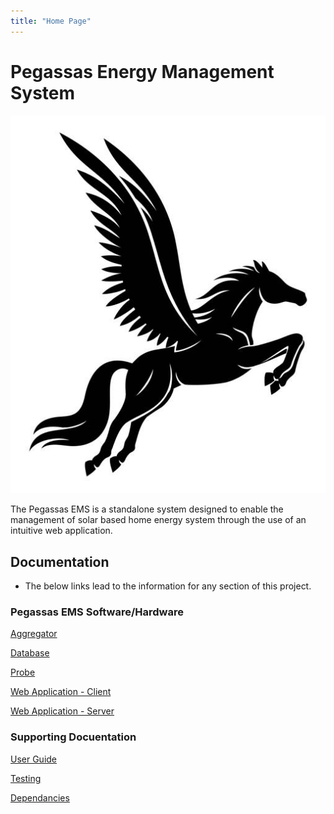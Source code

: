 ```yaml
---
title: "Home Page"
---
```


# Pegassas Energy Management System

![Pegasssas Logo](/images/pegasus_image.jpg)

The Pegassas EMS is a standalone system designed to enable the management of solar based home energy system through the use of an intuitive web application.

## Documentation

- The below links lead to the information for any section of this project.

### Pegassas EMS Software/Hardware

[Aggregator](https://m30819-2020.github.io/cw-code-t1/Aggregator)

[Database](https://m30819-2020.github.io/cw-code-t1/Database)

[Probe](https://m30819-2020.github.io/cw-code-t1/Probe)

[Web Application - Client](https://m30819-2020.github.io/cw-code-t1/WebAppC)

[Web Application - Server](https://m30819-2020.github.io/cw-code-t1/WebAppS)

### Supporting Docuentation

[User Guide](https://m30819-2020.github.io/cw-code-t1/UserGuide)

[Testing](https://m30819-2020.github.io/cw-code-t1/Testing)

[Dependancies](https://m30819-2020.github.io/cw-code-t1/Dependenacies)
